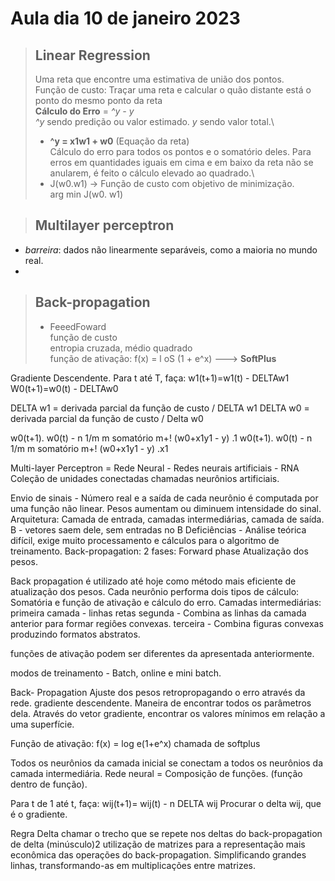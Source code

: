   # Aula dia 10 de janeiro 2023
  > ## Linear Regression 
  > Uma reta que encontre uma estimativa de união dos pontos.\
  > Função de custo: Traçar uma reta e calcular o quão distante está o ponto do mesmo ponto da reta\
  > **Cálculo do Erro** = _^y - y_\
  > _^y_ sendo predição ou valor estimado. _y_ sendo valor total.\
  > - **^y = x1w1 + w0** (Equação da reta)\
  > Cálculo do erro para todos os pontos e o somatório deles. Para erros em quantidades iguais em cima e em baixo da reta não se anularem, é feito o cálculo elevado ao quadrado.\
  > - J(w0.w1) -> Função de custo com objetivo de minimização. \
  >arg min J(w0. w1)
  >  
  >
  >

  > ## Multilayer perceptron

  - _barreira_: dados não linearmente separáveis, como a maioria no mundo real.
  - 



  > ## Back-propagation
  >  - FeeedFoward\
  > função de custo\
  > entropia cruzada, médio quadrado\
  > função de ativação: f(x) = l oS (1 + e^x) ---> **SoftPlus**
  >
  > 
  >

  Gradiente Descendente. 
  Para t até T, faça: 
  w1(t+1)=w1(t) - DELTAw1
  W0(t+1)=w0(t) - DELTAw0

  DELTA w1 = derivada parcial da função de custo / DELTA w1
  DELTA w0 = derivada parcial da função de custo / Delta w0


  w0(t+1).  w0(t) - n 1/m m somatório m+! (w0+x1y1 - y) .1
  w0(t+1).  w0(t) - n 1/m m somatório m+! (w0+x1y1 - y) .x1

  Multi-layer Perceptron = Rede Neural - Redes neurais artificiais - RNA
  Coleção de unidades conectadas chamadas neurônios artificiais. 

  Envio de sinais - Número real e a saída de cada neurônio é computada por uma função não linear.
  Pesos aumentam ou diminuem intensidade do sinal.
  Arquitetura: Camada de entrada, camadas intermediárias, camada de saída. 
  B - vetores saem dele, sem entradas no B
  Deficiências - Análise teórica difícil, exige muito processamento e cálculos para o algoritmo de treinamento. 
  Back-propagation: 2 fases:
  Forward phase
  Atualização dos pesos.

  Back propagation é utilizado até hoje como método mais eficiente de atualização dos pesos.
  Cada neurônio performa dois tipos de cálculo: Somatória e função de ativação e cálculo do erro.
  Camadas intermediárias: primeira camada - linhas retas
  segunda - Combina as linhas da camada anterior para formar regiôes convexas.
  terceira - Combina figuras convexas produzindo formatos abstratos.

  funções de ativação podem ser diferentes da apresentada anteriormente.

  modos de treinamento - Batch, online e mini batch. 

  Back- 
  Propagation
  Ajuste dos pesos retropropagando o erro através da rede.
  gradiente descendente.
  Maneira de encontrar todos os parâmetros dela. 
  Através do vetor gradiente, encontrar os valores mínimos em relação a uma superfície. 

  Função de ativação: f(x) = log e(1+e^x)      chamada de softplus

  Todos os neurônios da camada inicial se conectam a todos os neurônios da camada intermediária.
  Rede neural = Composição de funções. (função dentro de função).

  Para t de 1 até t, faça:
  wij(t+1)= wij(t) - n DELTA wij
  Procurar o delta wij, que é o gradiente.

  Regra Delta 
  chamar o trecho que se repete nos deltas do back-propagation de delta (minúsculo)2
  utilização de matrizes para a representação mais econômica das operações do back-propagation. Simplificando grandes linhas, transformando-as em multiplicações entre matrizes. 








